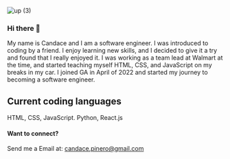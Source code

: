 ![up (3)](https://user-images.githubusercontent.com/103546768/167696854-9f026584-2642-47df-8eeb-e38ff91590c1.png)



### Hi there 👋

My name is Candace and I am a software engineer. I was introduced to coding by a friend. I enjoy learning new skills, and I decided to give it a try and found that I really enjoyed it. I was working as a team lead at Walmart at the time, and started teaching myself HTML, CSS, and JavaScript on my breaks in my car. I joined GA in April of 2022 and started my journey to becoming a software engineer. 


## Current coding languages
 HTML,
 CSS,
 JavaScript.
 Python,
 React.js
 

#### Want to connect?
Send me a Email at: [candace.pinero@gmail.com](mailto:candace.pinero@gmail.com) 
 
<!--
**candacepinero/candacepinero** is a ✨ _special_ ✨ repository because its `README.md` (this file) appears on your GitHub profile.

Here are some ideas to get you started:

- 🔭 I’m currently working on ...Find a friend project for GA
- 🌱 I’m currently learning ... HTML, CSS, and JAVASCRIPT
- 💬 Ask me about ... 
- 📫 How to reach me: ...
- 😄 Pronouns: ...
- ⚡ Fun fact: ...
-->
